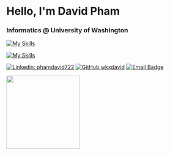 # Hello, I'm David Pham
### Informatics @ University of Washington

[![My Skills](https://skillicons.dev/icons?i=python,ts,js,java,nodejs,react)](https://skillicons.dev)

[![My Skills](https://skillicons.dev/icons?i=aws,azure,firebase,gcp,mysql,mongodb)](https://skillicons.dev)

[![Linkedin: phamdavid722](https://img.shields.io/badge/-phamdavid722-blue?style=flat-square&logo=Linkedin&logoColor=white&link=https://www.linkedin.com/in/phamdavid722/)](https://www.linkedin.com/in/phamdavid722/)
[![GitHub wkxdavid](https://img.shields.io/github/followers/wkxdavid?label=follow&style=social)](https://github.com/wkxdavid)
[![Email Badge](https://img.shields.io/badge/Gmail-Contact_Me-green?style=flat-square&logo=gmail&logoColor=FFFFFF&labelColor=3A3B3C&color=62F1CD)](mailto:phamdavid72@gmail.com)

<a href="https://github-readme-stats.vercel.app/api/top-langs/?username=wkxdavid&size_weight=0.85&count_weight=0.3&langs_count=8&layout=compact&theme=one_dark_pro#gh-dark-mode-only">
  <img src="https://github-readme-stats.vercel.app/api/top-langs/?username=wkxdavid&size_weight=0.85&count_weight=0.3&langs_count=8&layout=compact&theme=one_dark_pro#gh-dark-mode-only" height="192px"/>
</a>
